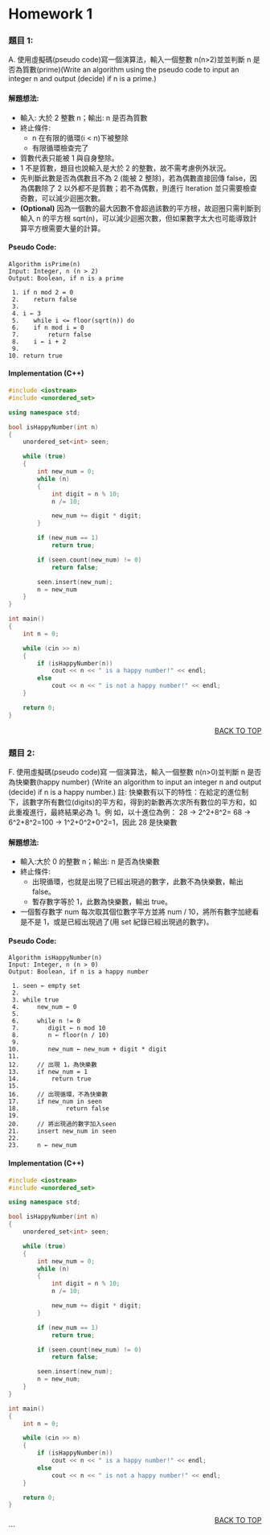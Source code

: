 # Homework 1

### 題目 1:

A. 使用虛擬碼(pseudo code)寫一個演算法，輸入一個整數 n(n>2)並並判斷 n 是否為質數(prime)(Write an algorithm using the pseudo code to input an integer n and output (decide) if n is a prime.)

#### 解題想法:

- 輸入: 大於 2 整數 n；輸出: n 是否為質數
- 終止條件:
  - n 在有限的循環(i < n)下被整除
  - 有限循環檢查完了
- 質數代表只能被 1 與自身整除。
- 1 不是質數，題目也說輸入是大於 2 的整數，故不需考慮例外狀況。
- 先判斷此數是否為偶數且不為 2 (能被 2 整除)，若為偶數直接回傳 false，因為偶數除了 2 以外都不是質數；若不為偶數，則進行 Iteration 並只需要檢查奇數，可以減少迴圈次數。
- **(Optional)** 因為一個數的最大因數不會超過該數的平方根，故迴圈只需判斷到輸入 n 的平方根 sqrt(n)，可以減少迴圈次數，但如果數字太大也可能導致計算平方根需要大量的計算。

#### Pseudo Code:

```
Algorithm isPrime(n)
Input: Integer, n (n > 2)
Output: Boolean, if n is a prime

 1. if n mod 2 = 0
 2.    return false
 3.
 4. i ← 3
 5.    while i <= floor(sqrt(n)) do
 6.    if n mod i = 0
 7.        return false
 8.    i ← i + 2
 9.
10. return true
```

#### Implementation (C++)

```cpp
#include <iostream>
#include <unordered_set>

using namespace std;

bool isHappyNumber(int n)
{
	unordered_set<int> seen;

	while (true)
	{
		int new_num = 0;
		while (n)
		{
			int digit = n % 10;
			n /= 10;

			new_num += digit * digit;
		}

		if (new_num == 1)
			return true;

		if (seen.count(new_num) != 0)
			return false;

		seen.insert(new_num);
		n = new_num
	}
}

int main()
{
	int n = 0;

	while (cin >> n)
	{
		if (isHappyNumber(n))
			cout << n << " is a happy number!" << endl;
		else
			cout << n << " is not a happy number!" << endl;
	}

	return 0;
}
```

<div align="right"><a href="#homework-1">BACK TO TOP</a></div>

### 題目 2:

F. 使用虛擬碼(pseudo code)寫 一個演算法，輸入一個整數 n(n>0)並判斷 n 是否為快樂數(happy number) (Write an algorithm to input an integer n and output (decide) if n is a happy number.)
註: 快樂數有以下的特性：在給定的進位制下，該數字所有數位(digits)的平方和，得到的新數再次求所有數位的平方和，如此重複進行，最終結果必為 1。例 如，以十進位為例：
28 → 2^2+8^2= 68 → 6^2+8^2=100 → 1^2+0^2+0^2=1，因此 28 是快樂數

#### 解題想法:

- 輸入:大於 0 的整數 n；輸出: n 是否為快樂數
- 終止條件:
  - 出現循環，也就是出現了已經出現過的數字，此數不為快樂數，輸出 false。
  - 暫存數字等於 1，此數為快樂數，輸出 true。
- 一個暫存數字 num 每次取其個位數字平方並將 num / 10，將所有數字加總看是不是 1，或是已經出現過了(用 set 紀錄已經出現過的數字)。

#### Pseudo Code:

```
Algorithm isHappyNumber(n)
Input: Integer, n (n > 0)
Output: Boolean, if n is a happy number

 1. seen ← empty set
 2.
 3. while true
 4.     new_num ← 0
 5.
 6.     while n != 0
 7.        digit ← n mod 10
 8.        n ← floor(n / 10)
 9.
10.        new_num ← new_num + digit * digit
11.
12.     // 出現 1，為快樂數
13.     if new_num = 1
14.         return true
15.
16.     // 出現循環，不為快樂數
17.     if new_num in seen
18.             return false
19.
20.     // 將出現過的數字加入seen
21.     insert new_num in seen
22.
23.     n ← new_num
```

#### Implementation (C++)

```cpp
#include <iostream>
#include <unordered_set>

using namespace std;

bool isHappyNumber(int n)
{
	unordered_set<int> seen;

	while (true)
	{
		int new_num = 0;
		while (n)
		{
			int digit = n % 10;
			n /= 10;

			new_num += digit * digit;
		}

		if (new_num == 1)
			return true;

		if (seen.count(new_num) != 0)
			return false;

		seen.insert(new_num);
		n = new_num;
	}
}

int main()
{
	int n = 0;

	while (cin >> n)
	{
		if (isHappyNumber(n))
			cout << n << " is a happy number!" << endl;
		else
			cout << n << " is not a happy number!" << endl;
	}

	return 0;
}
```

<div align="right"><a href="#homework-1">BACK TO TOP</a></div>
```

